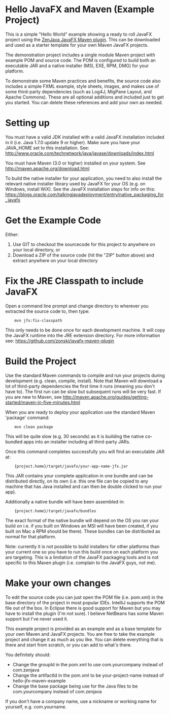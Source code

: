 Hello JavaFX and Maven (Example Project)
=========================================

This is a simple "Hello World" example showing a ready to roll JavaFX project using the 
<a href="https://github.com/zonski/javafx-maven-plugin">ZenJava JavaFX Maven plugin</a>. This can be downloaded 
and used as a starter template for your own Maven JavaFX projects.

The demonstration project includes a single module Maven project with example POM and source code. The POM is 
configured to build both an executable JAR and a native installer (MSI, EXE, RPM, DMG) for your platform. 

To demonstrate some Maven practices and benefits, the source code also includes a simple FXML example, style sheets, 
images, and makes use of some third-party dependencies (such as Log4J, MigPane Layout, and Apache Commons). These 
are all optional additions and included just to get you started. You can delete these references and add your own 
as needed. 


Setting up
=========================================

You must have a valid JDK installed with a valid JavaFX installation included in it (i.e. Java 1.7.0 update 9 or 
higher). Make sure you have your JAVA_HOME set to this installation. See: http://www.oracle.com/technetwork/java/javase/downloads/index.html

You must have Maven (3.0 or higher) installed on your system. See http://maven.apache.org/download.html

To build the native installer for your application, you need to also install the relevant native installer library 
used by JavaFX for your OS (e.g. on Windows, install WiX). See the JavaFX installation steps for info on 
this: https://blogs.oracle.com/talkingjavadeployment/entry/native_packaging_for_javafx


Get the Example Code
=========================================

Either: 

1. Use GIT to checkout the sourcecode for this project to anywhere on your local directory, or  
2. Download a ZIP of the source code (hit the "ZIP" button above) and extract anywhere on your local directory


Fix the JRE Classpath to include JavaFX 
=========================================

Open a command line prompt and change directory to wherever you extracted the source code to, then type: 

```
    mvn jfx:fix-classpath
```

This only needs to be done once for each development machine. It will copy the JavaFX runtime into the JRE extension
directory. For more information see: https://github.com/zonski/javafx-maven-plugin


Build the Project 
=========================================

Use the standard Maven commands to compile and run your projects during development (e.g. clean, compile, install). Note
that Maven will download a lot of third-party dependencies the first time it runs (meaning you don't have to). The first
run can be slow but subsequent runs will be very fast. If you are new to Maven, see 
http://maven.apache.org/guides/getting-started/maven-in-five-minutes.html

When you are ready to deploy your application use the standard Maven 'package' command: 

```
    mvn clean package
```

This will be quite slow (e.g. 30 seconds) as it is building the native co-bundled apps into an installer including all 
third-party JARs.

Once this command completes successfully you will find an executable JAR at: 

```
    {project.home}/target/javafx/your-app-name-jfx.jar
```

This JAR contains your complete application in one bundle and can be distributed directly, on its own (i.e. this one file
can be copied to any machine that has Java installed and can then be double clicked to run your app).

Additionally a native bundle will have been assembled in: 

```
    {project.home}/target/javafx/bundles
```

The exact format of the native bundle will depend on the OS you ran your build on i.e. if you built on Windows an MSI
will have been created, if you built on Mac a RPM should be there). These bundles can be distributed as normal for that
platform. 

Note: currently it is not possible to build installers for other platforms than your current one so you have to run this
build once on each platform you are targeting. This is a limitation of the JavaFX packaging tools and is not specific 
to this Maven plugin (i.e. complain to the JavaFX guys, not me). 


Make your own changes 
=========================================

To edit the source code you can just open the POM file (i.e. pom.xml) in the base directory of the project in most
popular IDEs. IntelliJ supports the POM file out of the box. In Eclipse there is good support for Maven but you may
have to install the plugin (I'm not sure). I believe NetBeans has some Maven support but I've never used it.

This example project is provided as an example and as a base template for your own Maven and JavaFX projects. You are
free to take the example project and change it as much as you like. You can delete everything that is there and start
from scratch, or you can add to what's there. 

You definitely should: 

* Change the groupId in the pom.xml to use com.yourcompany instead of com.zenjava
* Change the artifactId in the pom.xml to be your-project-name instead of hello-jfx-maven-example
* Change the base package being use for the Java files to be com.yourcompany instead of com.zenjava

If you don't have a company name, use a nickname or working name for yourself, e.g. com.yourname.




